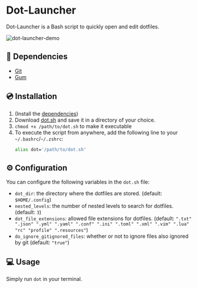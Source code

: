 # Dot-Launcher

Dot-Launcher is a Bash script to quickly open and edit dotfiles.

![dot-launcher-demo](https://user-images.githubusercontent.com/55558407/181736621-36e8d54e-6110-4d87-ad2c-f4348734bf2b.gif)

## 🚚 Dependencies

- [Git](https://git-scm.com/)
- [Gum](https://github.com/charmbracelet/gum#installation)

## 💿 Installation

1. (Install the [dependencies](#dependencies))
2. Download [dot.sh](./dot.sh) and save it in a directory of your choice.
3. `chmod +x /path/to/dot.sh` to make it executable
4. To execute the script from anywhere, add the following line to your `~/.bashrc`/`~/.zshrc`:
    ```bash
    alias dot='/path/to/dot.sh'
    ```

## ⚙️ Configuration

You can configure the following variables in the `dot.sh` file:
- `dot_dir`: the directory where the dotfiles are stored. (default: `$HOME/.config`)
- `nested_levels`: the number of nested levels to search for dotfiles. (default: `3`)
- `dot_file_extensions`: allowed file extensions for dotfiles. (default: `".txt" ".json" ".yml" ".yaml" ".conf" ".ini" ".toml" ".xml" ".vim" ".lua" "rc" "profile" ".resources"`)
- `do_ignore_gitignored_files`: whether or not to ignore files also ignored by git (default: `"true"`)

## 💻 Usage

Simply run `dot` in your terminal.

